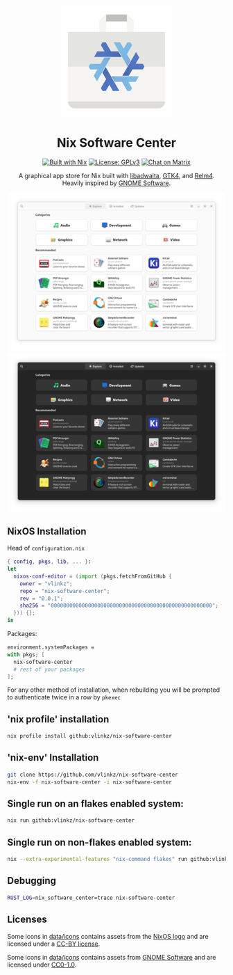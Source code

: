 <div align="center">

<img src="data/icons/dev.vlinkz.NixSoftwareCenter.svg"/>

Nix Software Center
===

[![Built with Nix][builtwithnix badge]][builtwithnix]
[![License: GPLv3][GPLv3 badge]][GPLv3]
[![Chat on Matrix][matrix badge]][matrix]

A graphical app store for Nix built with [libadwaita](https://gitlab.gnome.org/GNOME/libadwaita), [GTK4](https://www.gtk.org/), and [Relm4](https://relm4.org/). Heavily inspired by [GNOME Software](https://gitlab.gnome.org/GNOME/gnome-software).

<img src="data/screenshots/frontpage-light.png#gh-light-mode-only"/>
<img src="data/screenshots/frontpage-dark.png#gh-dark-mode-only"/> 

</div>

## NixOS Installation

Head of `configuration.nix`

```nix
{ config, pkgs, lib, ... }:
let
  nixos-conf-editor = (import (pkgs.fetchFromGitHub {
    owner = "vlinkz";
    repo = "nix-software-center";
    rev = "0.0.1";
    sha256 = "0000000000000000000000000000000000000000000000000000";
  })) {};
in
```
Packages:

```nix
environment.systemPackages =
with pkgs; [
  nix-software-center
  # rest of your packages
];
```
For any other method of installation, when rebuilding you will be prompted to authenticate twice in a row by `pkexec`

## 'nix profile' installation
```bash
nix profile install github:vlinkz/nix-software-center
```

## 'nix-env' Installation

```bash
git clone https://github.com/vlinkz/nix-software-center
nix-env -f nix-software-center -i nix-software-center
```

## Single run on an flakes enabled system:
```bash
nix run github:vlinkz/nix-software-center
```

## Single run on non-flakes enabled system:
```bash
nix --extra-experimental-features "nix-command flakes" run github:vlinkz/nix-software-center
```

## Debugging

```bash
RUST_LOG=nix_software_center=trace nix-software-center
```

## Licenses

Some icons in [data/icons](data/icons/) contains assets from the [NixOS logo](https://github.com/NixOS/nixos-artwork/tree/master/logo) and are licensed under a [CC-BY license](https://creativecommons.org/licenses/by/4.0/).

Some icons in [data/icons](data/icons/) contains assets from [GNOME Software](https://gitlab.gnome.org/GNOME/gnome-software/-/tree/main/data/icons/hicolor/scalable) and are licensed under [CC0-1.0](https://creativecommons.org/publicdomain/zero/1.0/).

[builtwithnix badge]: https://img.shields.io/badge/Built%20With-Nix-41439A?style=for-the-badge&logo=nixos&logoColor=white
[builtwithnix]: https://builtwithnix.org/
[GPLv3 badge]: https://img.shields.io/badge/License-GPLv3-blue.svg?style=for-the-badge
[GPLv3]: https://opensource.org/licenses/GPL-3.0
[matrix badge]: https://img.shields.io/badge/matrix-join%20chat-0cbc8c?style=for-the-badge&logo=matrix&logoColor=white
[matrix]: https://matrix.to/#/#nixos-gui:matrix.org